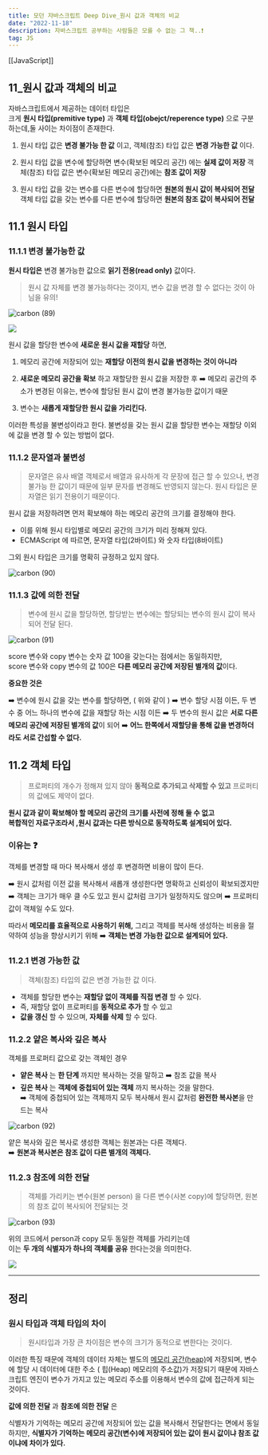 ```yaml
---
title: 모던 자바스크립트 Deep Dive_원시 값과 객체의 비교
date: "2022-11-18"
description: 자바스크립트 공부하는 사람들은 모를 수 없는 그 책..❗️
tag: JS
---
```

[[JavaScript]]
## 11\_원시 값과 객체의 비교

자바스크립트에서 제공하는 데이터 타입은  
크게 **원시 타입(premitive type)** 과 **객체 타입(obejct/reperence type)** 으로 구분 하는데,둘 사이는 차이점이 존재한다.

1. 원시 타입 값은 **변경 불가능 한 값** 이고, 객체(참조) 타입 값은 **변경 가능한 값** 이다.

2. 원시 타입 값을 변수에 할당하면 변수(확보된 메모리 공간) 에는 **실제 값이 저장** 객체(참조) 타입 값은 변수(확보된 메모리 공간)에는 **참조 값이 저장**

3. 원시 타입 값을 갖는 변수를 다른 변수에 할당하면 **원본의 원시 값이 복사되어 전달**  
   객체 타입 값을 갖는 변수를 다른 변수에 할당하면 **원본의 참조 값이 복사되어 전달**

## 11.1 원시 타입

### 11.1.1 변경 불가능한 값

**원시 타입은** 변경 불가능한 값으로 **읽기 전용(read only)** 값이다.

> 원시 값 자체를 변경 불가능하다는 것이지, 변수 값을 변경 할 수 없다는 것이 아님을 유의!

![carbon (89)](https://user-images.githubusercontent.com/87301268/225221816-0c431c6f-2b2f-4b7a-9c22-7bacca046b54.png)

![](https://velog.velcdn.com/images/hoho_0815/post/570afc57-b9c9-47af-958a-224c2508b540/image.png)

원시 값을 할당한 변수에 **새로운 원시 값을 재할당** 하면,

1. 메모리 공간에 저장되어 있는 **재할당 이전의 원시 값을 변경하는 것이 아니라**
2. **새로운 메모리 공간을 확보** 하고 재할당한 원시 값을 저장한 후
   ➡️ 메모리 공간의 주소가 변경된 이유는, 변수에 할당된 원시 값이 변경 불가능한 값이기 때문

3. 변수는 **새롭게 재할당한 원시 값을 가리킨다.**

이러한 특성을 불변성이라고 한다. 불변성을 갖는 원시 값을 할당한 변수는 재할당 이외에 값을 변경 할 수 있는 방법이 없다.

### 11.1.2 문자열과 불변성

> 문자열은 유사 배열 객체로서 배열과 유사하게 각 문장에 접근 할 수 있으나, 변경 불가능 한 값이기 때문에 일부 문자를 변경해도 반영되지 않는다. 원시 타입은 문자열은 읽기 전용이기 때문이다.

원시 값을 저장하려면 먼저 확보해야 하는 메모리 공간의 크기를 결정해야 한다.

-   이를 위해 원시 타입별로 메모리 공간의 크기가 미리 정해져 있다.
-   ECMAScript 에 따르면, 문자열 타입(2바이트) 와 숫자 타입(8바이트)

그외 원시 타입은 크기를 명확히 규정하고 있지 않다.

![carbon (90)](https://user-images.githubusercontent.com/87301268/225221838-ec269b72-92a0-488d-b731-6d586653b058.png)

### 11.1.3 값에 의한 전달

> 변수에 원시 값을 할당하면, 할당받는 변수에는 할당되는 변수의 원시 값이 복사되어 전달 된다.

![carbon (91)](https://user-images.githubusercontent.com/87301268/225221867-a0a423fe-1d59-4b15-866f-ae5314d12082.png)

score 변수와 copy 변수는 숫자 값 100을 갖는다는 점에서는 동일하지만,  
score 변수와 copy 변수의 값 100은 **다른 메모리 공간에 저장된 별개의 값**이다.

**중요한 것은**

➡️ 변수에 원시 값을 갖는 변수를 할당하면, ( 위와 같이 )
➡️ 변수 할당 시점 이든, 두 변수 중 어느 하나의 변수에 값을 재할당 하는 시점 이든
➡️ 두 변수의 원시 값은 **서로 다른 메모리 공간에 저장된 별개의 값**이 되어
➡️ **어느 한쪽에서 재할당을 통해 값을 변경하더라도 서로 간섭할 수 없다.**

## 11.2 객체 타입

> 프로퍼티의 개수가 정해져 있지 않아 **동적으로 추가되고 삭제할 수 있고**
> 프로퍼티의 값에도 제약이 없다.

**원시 값과 같이 확보해야 할 메모리 공간의 크기를 사전에 정해 둘 수 없고  
복합적인 자료구조라서 ,원시 값과는 다른 방식으로 동작하도록 설계되어 있다.**

### 이유는 ❓

객체를 변경할 때 마다 복사해서 생성 후 변경하면 비용이 많이 든다.

➡️ 원시 값처럼 이전 값을 복사해서 새롭개 생성한다면 명확하고 신뢰성이 확보되겠지만
➡️ 객체는 크기가 매우 클 수도 있고 원시 값처럼 크기가 일정하지도 않으며
➡️ 프로퍼티 값이 객체일 수도 있다.

따라서 **메모리를 효율적으로 사용하기 위해,** 그리고 객체를 복사해 생성하는 비용을 절약하여 성능을 향상시키기 위해 ➡️ **객체는 변경 가능한 값으로 설계되어 있다.**

### 11.2.1 변경 가능한 값

> 객체(참조) 타입의 값은 변경 가능한 값 이다.

-   객체를 할당한 변수는 **재할당 없이 객체를 직접 변경** 할 수 있다.
-   즉, 재할당 없이 프로퍼티를 **동적으로 추가** 할 수 있고
-   **값을 갱신** 할 수 있으며, **자체를 삭제** 할 수 있다.

### 11.2.2 얕은 복사와 깊은 복사

객체를 프로퍼티 값으로 갖는 객체인 경우

-   **얕은 복사** 는 **한 단계** 까지만 복사하는 것을 말하고 ➡️ 참조 값을 복사
-   **깊은 복사** 는 **객체에 중첩되어 있는 객체** 까지 복사하는 것을 말한다.  
    ➡️ 객체에 중첩되어 있는 객체까지 모두 복사해서 원시 값처럼 **완전한 복사본**을 만드는 복사

![carbon (92)](https://user-images.githubusercontent.com/87301268/225221774-11213d6f-e75f-4edd-8524-47e0787a5283.png)

얕은 복사와 깊은 복사로 생성한 객체는 원본과는 다른 객체다.  
➡️ **원본과 복사본은 참조 값이 다른 별개의 객체다.**

### 11.2.3 참조에 의한 전달

> 객체를 가리키는 변수(원본 person) 을 다른 변수(사본 copy)에 할당하면,
> 원본의 참조 값이 복사되어 전달되는 것

![carbon (93)](https://user-images.githubusercontent.com/87301268/225221917-34a33515-df57-4ba3-bbd0-da587b3cf86b.png)

위의 코드에서 person과 copy 모두 동일한 객체를 가리키는데  
이는 **두 개의 식별자가 하나의 객체를 공유** 한다는것을 의미한다.

![](https://velog.velcdn.com/images/hoho_0815/post/b691e536-6114-4c19-b28b-c042102a8c52/image.png)

---

## 정리

### 원시 타입과 객체 타입의 차이

> 원시타입과 가장 큰 차이점은 변수의 크기가 동적으로 변한다는 것이다.

이러한 특징 때문에 객체의 데이터 자체는 별도의 [메모리 공간(heap)](https://choi-hyunho.com/react-immutability/)에 저장되며, 변수에 할당 시 데이터에 대한 주소 ( 힙(Heap) 메모리의 주소값)가 저장되기 때문에 자바스크립트 엔진이 변수가 가지고 있는 메모리 주소를 이용해서 변수의 값에 접근하게 되는것이다.

**값에 의한 전달** 과 **참조에 의한 전달** 은

식별자가 기억하는 메모리 공간에 저장되어 있는 값을 복사해서 전달한다는 면에서 동일하지만,
**식별자가 기억하는 메모리 공간(변수)에 저장되어 있는 값이 원시 값이냐 참조 값이냐에 차이가 있다.**

